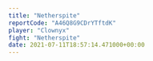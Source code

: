 ```yaml
---
title: "Netherspite"
reportCode: "A46Q8G9CDrYTftdK"
player: "Clownyx"
fight: "Netherspite"
date: 2021-07-11T18:57:14.471000+00:00
---
```


